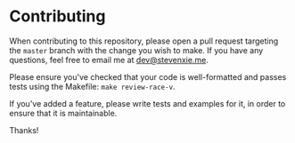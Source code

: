 # Contributing

When contributing to this repository, please open a pull request targeting the
`master` branch with the change you wish to make. If you have any questions,
feel free to email me at dev@stevenxie.me.

Please ensure you've checked that your code is well-formatted and passes tests
using the Makefile: `make review-race-v`.

If you've added a feature, please write tests and examples for it, in order
to ensure that it is maintainable.

Thanks!
